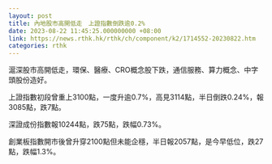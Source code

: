 ```yaml
---
layout: post
title: 內地股市高開低走　上證指數倒跌逾0.2%
date: 2023-08-22 11:45:25.000000000 +08:00
link: https://news.rthk.hk/rthk/ch/component/k2/1714552-20230822.htm
categories: rthk
---
```


滬深股市高開低走，環保、醫療、CRO概念股下跌，通信服務、算力概念、中字頭股份造好。

上證指數初段曾重上3100點，一度升逾0.7%，高見3114點，半日倒跌0.24%，報3085點，跌7點。

深證成份指數報10244點，跌75點，跌幅0.73%。

創業板指數開市後曾升穿2100點但未能企穩，半日報2057點，是今早低位，跌27點，跌幅1.3%。
